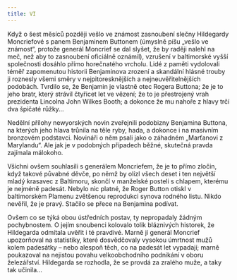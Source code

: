 ```yaml
---
title: VI
---
```


  

Když o šest měsíců později vešlo ve známost zasnoubení slečny Hildegardy Moncriefové s panem Benjaminem Buttonem (úmyslně píšu „vešlo ve známost“, protože generál Moncrief se dal slyšet, že by raději nalehl na meč, než aby to zasnoubení oficiálně oznámil), vzrušení v baltimorské vyšší společnosti dosáhlo přímo horečnatého vrcholu. Lidé z paměti vydolovali téměř zapomenutou historii Benjaminova zrození a skandální hlásné trouby ji roznesly všemi směry v nejpitoresknějších a nejneuvěřitelnějších podobách. Tvrdilo se, že Benjamin je vlastně otec Rogera Buttona; že je to jeho bratr, který strávil čtyřicet let ve vězení; že to je přestrojený vrah prezidenta Lincolna John Wilkes Booth; a dokonce že mu nahoře z hlavy trčí dva špičaté růžky…

Nedělní přílohy newyorských novin zveřejnili podobizny Benjamina Buttona, na kterých jeho hlava trůnila na těle ryby, hada, a dokonce i na masivním bronzovém podstavci. Novináři o něm psali jako o záhadném „Marťanovi z Marylandu“. Ale jak je v podobných případech běžné, skutečná pravda zajímala málokoho.

Všichni ovšem souhlasili s generálem Moncriefem, že je to přímo zločin, když takové půvabné děvče, po němž by olízl všech deset i ten největší mladý krasavec z Baltimoru, skončí v manželské posteli s chlapem, kterému je nejméně padesát. Nebylo nic platné, že Roger Button otiskl v baltimorském Plamenu zvětšenou reprodukci synova rodného listu. Nikdo nevěřil, že je pravý. Stačilo se přece na Benjamina podívat.

Ovšem co se týká obou ústředních postav, ty nepropadaly žádným pochybnostem. O jejím snoubenci kolovalo tolik bláznivých historek, že Hildegarda odmítala uvěřit i té pravdivé. Marně jí generál Moncrief upozorňoval na statistiky, které dosvědčovaly vysokou úmrtnost mužů kolem padesátky – nebo alespoň těch, co na padesát let vypadají; marně poukazoval na nejistou povahu velkoobchodního podnikání v oboru železářství. Hildegarda se rozhodla, že se provdá za zralého muže, a taky tak učinila…
